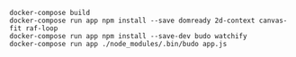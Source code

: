 
    docker-compose build
    docker-compose run app npm install --save domready 2d-context canvas-fit raf-loop
    docker-compose run app npm install --save-dev budo watchify
    docker-compose run app ./node_modules/.bin/budo app.js
